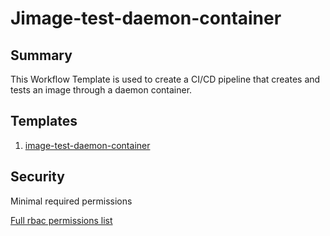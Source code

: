 # Jimage-test-daemon-container

## Summary

This Workflow Template is used to create a CI/CD pipeline that creates and tests an image through a daemon container.

## Templates

1. [image-test-daemon-container](https://github.com/codefresh-io/argo-hub/blob/main/examples/image-test-daemon-container/versions/0.0.1/docs/image-test-daemon-container.md)

## Security

Minimal required permissions

[Full rbac permissions list](https://github.com/codefresh-io/argo-hub/blob/main/examples/image-test-daemon-container/versions/0.0.1/rbac.yaml)
